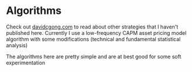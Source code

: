 # Algorithms

Check out [davidcgong.com](https://davidcgong.com) to read about other strategies that I haven't published here. Currently I use a low-frequency CAPM asset pricing model algorithm with some modifications (technical and fundamental statistical analysis)

The algorithms here are pretty simple and are at best good for some soft experimentation

